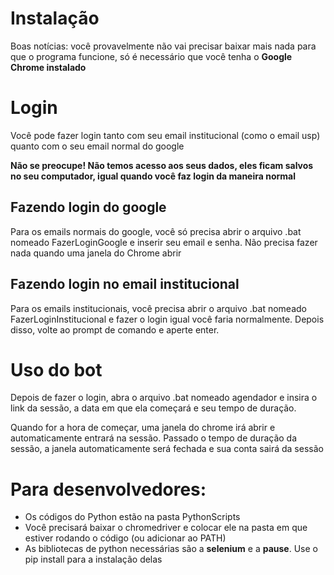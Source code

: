 # Instalação
Boas notícias: você provavelmente não vai precisar baixar mais nada para que o programa funcione, só é necessário que você tenha o **Google Chrome instalado**

# Login

Você pode fazer login tanto com seu email institucional (como o email usp) quanto com o seu email normal do google

**Não se preocupe! Não temos acesso aos seus dados, eles ficam salvos no seu computador, igual quando você faz login da maneira normal**

## Fazendo login do google
Para os emails normais do google, você só precisa abrir o arquivo .bat nomeado FazerLoginGoogle e inserir seu email e senha. Não precisa fazer nada quando uma janela do Chrome abrir

## Fazendo login no email institucional
Para os emails institucionais, você precisa abrir o arquivo .bat nomeado FazerLoginInstitucional e fazer o login igual você faria normalmente. Depois disso, volte ao prompt de comando e aperte enter.

# Uso do bot
Depois de fazer o login, abra o arquivo .bat nomeado agendador e insira o link da sessão, a data em que ela começará e seu tempo de duração.

Quando for a hora de começar, uma janela do chrome irá abrir e automaticamente entrará na sessão. Passado o tempo de duração da sessão, a janela automaticamente será fechada e sua conta sairá da sessão

# Para desenvolvedores:
* Os códigos do Python estão na pasta PythonScripts
* Você precisará baixar o chromedriver e colocar ele na pasta em que estiver rodando o código (ou adicionar ao PATH)
* As bibliotecas de python necessárias são a **selenium** e a **pause**. Use o pip install para a instalação delas